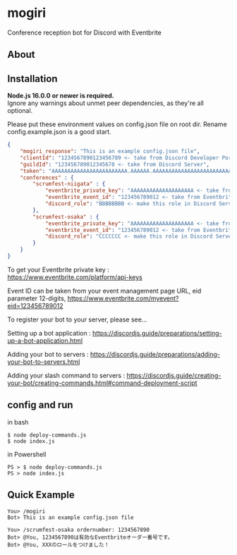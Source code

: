# mogiri

Conference reception bot for Discord with Eventbrite

## About

## Installation

**Node.js 16.0.0 or newer is required.**  
Ignore any warnings about unmet peer dependencies, as they're all optional.

Please put these environment values on config.json file on root dir.
Rename config.example.json is a good start.
```config.json
{
    "mogiri_response": "This is an example config.json file",
    "clientId": "1234567890123456789 <- take from Discord Developer Portal",
    "guildId": "123456789012345678 <- take from Discord Server",
    "token": "AAAAAAAAAAAAAAAAAAAAAAAA.AAAAAA.AAAAAAAAAAAAAAAAAAAAAAAAAAA <- take from Discord Developer Portal",
    "conferences" : {
        "scrumfest-niigata" : {
            "eventbrite_private_key": "AAAAAAAAAAAAAAAAAAAA <- take from Eventbrite",
            "eventbrite_event_id": "123456789012 <- take from Eventbrite Event URL",
            "discord_role": "BBBBBBBB <- make this role in Discord Server"
        },
        "scrumfest-osaka" : {
            "eventbrite_private_key": "AAAAAAAAAAAAAAAAAAAA <- take from Eventbrite",
            "eventbrite_event_id": "123456789012 <- take from Eventbrite Event URL",
            "discord_role": "CCCCCCC <- make this role in Discord Server"
        }
    }
}
```

To get your Eventbrite private key : <https://www.eventbrite.com/platform/api-keys>

Event ID can be taken from your event management page URL, eid parameter 12-digits, <https://www.eventbrite.com/myevent?eid=123456789012>

To register your bot to your server, please see...

Setting up a bot application : <https://discordjs.guide/preparations/setting-up-a-bot-application.html>

Adding your bot to servers : <https://discordjs.guide/preparations/adding-your-bot-to-servers.html>

Adding your slash command to servers : <https://discordjs.guide/creating-your-bot/creating-commands.html#command-deployment-script>


## config and run
in bash
```
$ node deploy-commands.js
$ node index.js
```

in Powershell
```
PS > $ node deploy-commands.js
PS > node index.js
```

## Quick Example

```Shell
You> /mogiri
Bot> This is an example config.json file

You> /scrumfest-osaka ordernumber: 1234567890
Bot> @You, 1234567890は有効なEventbriteオーダー番号です。
Bot> @You, XXXのロールをつけました！
```
